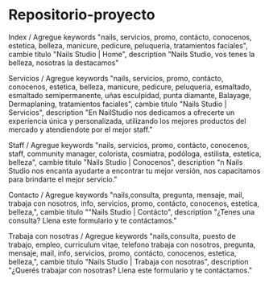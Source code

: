 # Repositorio-proyecto

Index / Agregue keywords "nails, servicios, promo, contácto, conocenos, estetica, belleza, manicure, pedicure, peluqueria, tratamientos faciales", cambie titulo "Nails Studio | Home", description "Nails Studio, vos tenes la belleza, nosotras la destacamos"

Servicios / Agregue keywords "nails, servicios, promo, contácto, conocenos, estetica, belleza, manicure, pedicure, peluqueria, esmaltado, esmaltado semipermanente, uñas esculpidad, punta diamante, Balayage, Dermaplaning, tratamientos faciales", cambie titulo "Nails Studio | Servicios", description "En NailStudio nos dedicamos a ofrecerte un experiencia única y personalizada, utilizando los mejores productos del mercado y atendiendote por el mejor staff."

Staff / Agregue keywords "nails, servicios, promo, contácto, conocenos, staff, community manager, colorista, cosmiatra, podóloga, estilista, estetica, belleza", cambie titulo "Nails Studio | Conocenos", description "n Nails Studio nos encanta ayudarte a encontrar tu mejor versión, nos capacitamos para brindarte el mejor servicio."

Contacto / Agregue keywords "nails,consulta, pregunta, mensaje, mail, trabaja con nosotros, info, servicios, promo, contácto, conocenos, estetica, belleza,", cambie titulo ""Nails Studio | Contácto", description "¿Tenes una consulta? Llena este formulario y te contáctamos."

Trabaja con nosotras / Agregue keywords "nails,consulta, puesto de trabajo, empleo, curriculum vitae, telefono trabaja con nosotros, pregunta, mensaje, mail, info, servicios, promo, contácto, conocenos, estetica, belleza,", cambie titulo "Nails Studio | Trabaja con nosotras", description "¿Querés trabajar con nosotras? Llena este formulario y te contáctamos."
